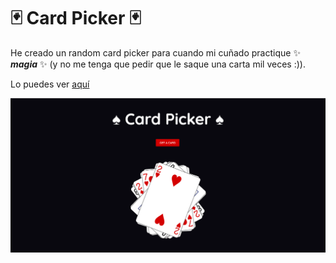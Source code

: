 # 🃏 Card Picker 🃏

He creado un random card picker para cuando mi cuñado practique ✨ ***magia*** ✨ (y no me tenga que pedir que le saque una carta mil veces :)).

Lo puedes ver [aquí](https://thamaragerigr.github.io/Card-Picker/)

![CardPicker](./CardPicker.png)
